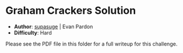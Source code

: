 # Graham Crackers Solution
- **Author**: [supasuge](https://github.com/supasuge) | Evan Pardon
- **Difficulty**: Hard

Please see the PDF file in this folder for a full writeup for this challenge.
